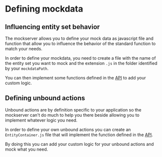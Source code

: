 # Defining mockdata


## Influencing entity set behavior

The mockserver allows you to define your mock data as javascript file and function that allow you to influence the behavior of the standard function to match your needs.

In order to define your mockdata, you need to create a file with the name of the entity set you want to mock and the extension `.js` in the folder identified by your `mockdataPath`.

You can then implement some functions defined in the [API](./MockserverAPI.md) to add your custom logic.

## Defining unbound actions

Unbound actions are by definition specific to your application so the mockserver can't do much to help you there beside allowing you to implement whatever logic you need.

In order to define your own unbound actions you can create an `EntityContainer.js` file that will implement the function defined in the [API](./EntityContainerAPI.md).

By doing this you can add your custom logic for your unbound actions and mock what you need.